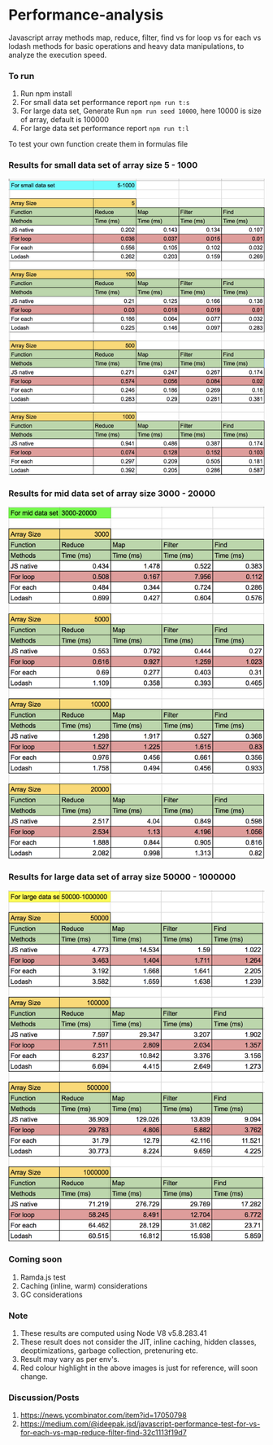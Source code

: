 # Performance-analysis
Javascript array methods map, reduce, filter, find vs for loop vs for each vs lodash methods for basic operations and heavy data manipulations, to analyze the execution speed.

### To run 
 1. Run npm install
 2. For small data set performance report `npm run t:s`
 3. For large data set, Generate Run `npm run seed 10000`, here 10000 is size of array, default is 100000
 4. For large data set performance report `npm run t:l`

 To test your own function create them in formulas file 
    
### Results for small data set of array size 5 - 1000 
![small_data_set_result](./small_data_set_result.png)

### Results for mid data set of array size 3000 - 20000
![mid_data_set_result](./mid_data_set_result.png)

### Results for large data set of array size 50000 - 1000000
![large_data_set_result](./large_data_set_result.png)

### Coming soon
1. Ramda.js test
2. Caching (inline, warm) considerations
3. GC considerations

### Note
1. These results are computed using Node V8 v5.8.283.41
2. These result does not consider the JIT, inline caching, hidden classes, deoptimizations, garbage collection, pretenuring etc.
3. Result may vary as per env's.
4. Red colour highlight in the above images is just for reference, will soon change.

### Discussion/Posts
1. https://news.ycombinator.com/item?id=17050798
2. https://medium.com/@ideepak.jsd/javascript-performance-test-for-vs-for-each-vs-map-reduce-filter-find-32c1113f19d7



